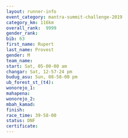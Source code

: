 ```yaml
---
layout: runner-info 
event_category: mantra-summit-challenge-2019 
category_km: 116km 
overall_rank:  9999
gender_rank: 
bib: 63
first_name: Rupert
last_name: Provest
gender: M
team_name: 
start: Sat, 05-00-00 am
changar: Sat, 12-57-24 pm
budug_asu: Sun, 08-58-00 pm
ub_forest_st_(t4): 
wonorejo_1: 
mahapena: 
wonorejo_2: 
mbah_kamad: 
finish: 
race_time: 39-58-00
status: DNF
certificate: 
---
```

